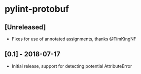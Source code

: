# pylint-protobuf

## [Unreleased]
- Fixes for use of annotated assignments, thanks @TimKingNF

## [0.1] - 2018-07-17
- Initial release, support for detecting potential AttributeError
